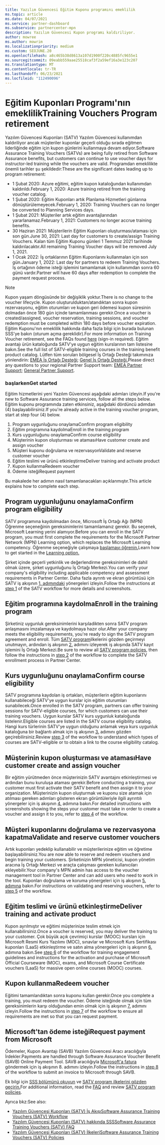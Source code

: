 ```yaml
---
title: Yazılım Güvencesi Eğitim Kuponu programını emeklilik
ms.topic: article
ms.date: 04/07/2021
ms.service: partner-dashboard
ms.subservice: partnercenter-mpn
description: Yazılım Güvencesi Kupon programı kaldıriliyor.
author: mowree
ms.author: mowrim
ms.localizationpriority: medium
ms.custom: SEOJUNE.20
ms.openlocfilehash: a8c465b38d8613a107d1900f220c4885fc9655e1
ms.sourcegitcommit: 09eabb559aae25518caf3f2a59ef16a3e123c207
ms.translationtype: MT
ms.contentlocale: tr-TR
ms.lasthandoff: 06/23/2021
ms.locfileid: "112490096"
---
```

# <a name="training-vouchers-program-retirement"></a><span data-ttu-id="a89a8-103">Eğitim Kuponları Programı'nın emeklilik</span><span class="sxs-lookup"><span data-stu-id="a89a8-103">Training Vouchers Program retirement</span></span>

<span data-ttu-id="a89a8-104">Yazılım Güvencesi Kuponları (SATV) Yazılım Güvencesi kullanımdan kaldıriliyor ancak müşteriler kuponlar geçerli olduğu sırada eğitmen liderliğinde eğitim için kupon günlerini kullanmaya devam ediyor.</span><span class="sxs-lookup"><span data-stu-id="a89a8-104">Software Assurance Training Vouchers (SATVs) are being fully retired from Software Assurance benefits, but customers can continue to use voucher days for instructor-led training while the vouchers are valid.</span></span> <span data-ttu-id="a89a8-105">Programdan emeklilikte önemli tarihler şu şekildedir:</span><span class="sxs-lookup"><span data-stu-id="a89a8-105">These are the significant dates leading up to program retirement:</span></span> 

- <span data-ttu-id="a89a8-106">1 Şubat 2020: Azure eğitimi, eğitim kupon kataloğundan kullanımdan kaldırıldı.</span><span class="sxs-lookup"><span data-stu-id="a89a8-106">February 1, 2020: Azure training retired from the training voucher catalog.</span></span>
- <span data-ttu-id="a89a8-107">1 Şubat 2020: Eğitim Kuponları artık Planlama Hizmetleri günlarına dönüştürülemeyecek.</span><span class="sxs-lookup"><span data-stu-id="a89a8-107">February 1, 2020: Training Vouchers can no longer be converted to Planning Services days.</span></span>  
- <span data-ttu-id="a89a8-108">1 Şubat 2021: Müşteriler artık eğitim avantajlarından yararlanamaz.</span><span class="sxs-lookup"><span data-stu-id="a89a8-108">February 1, 2021: Customers no longer accrue training benefits.</span></span> 
- <span data-ttu-id="a89a8-109">30 Haziran 2021: Müşterilerin Eğitim Kuponları oluşturması/ataması için son gün.</span><span class="sxs-lookup"><span data-stu-id="a89a8-109">June 30, 2021: Last day for customers to create/assign Training Vouchers.</span></span> <span data-ttu-id="a89a8-110">Kalan tüm Eğitim Kuponu günleri 1 Temmuz 2021 tarihinde kaldırılacaktır.</span><span class="sxs-lookup"><span data-stu-id="a89a8-110">All remaining Training Voucher days will be removed July 1, 2021.</span></span>
- <span data-ttu-id="a89a8-111">1 Ocak 2022: İş ortaklarının Eğitim Kuponlarını kullanmaları için son gün.</span><span class="sxs-lookup"><span data-stu-id="a89a8-111">January 1, 2022: Last day for partners to redeem Training Vouchers.</span></span> <span data-ttu-id="a89a8-112">İş ortağının ödeme isteği işlemini tamamlamak için kullanımdan sonra 60 günü vardır.</span><span class="sxs-lookup"><span data-stu-id="a89a8-112">Partner will have 60 days after redemption to complete the payment request process.</span></span>  

>[!NOTE]
><span data-ttu-id="a89a8-113">Kupon yaşam döngüsünde bir değişiklik yoktur.</span><span class="sxs-lookup"><span data-stu-id="a89a8-113">There is no change to the voucher lifecycle.</span></span> <span data-ttu-id="a89a8-114">Kupon oluşturulduktan/atandıktan sonra kupon rezervasyonu, eğitim oturumları ve kupon geri ödemesi kupon süresinin dolmadan önce 180 gün içinde tamamlanması gerekir.</span><span class="sxs-lookup"><span data-stu-id="a89a8-114">Once a voucher is created/assigned, voucher reservation, training sessions, and voucher redemption must be completed within 180 days before voucher expiration.</span></span>  <span data-ttu-id="a89a8-115">Eğitim Kuponu'nın emeklilik hakkında daha fazla [](https://partner.microsoft.com/resources/collection/software-assurance-benefit-changes#/) bilgi için burada bulunan SSS'ye bakın (oturum açma gereklidir).</span><span class="sxs-lookup"><span data-stu-id="a89a8-115">For more information on Training Voucher retirement, see the FAQs found [here](https://partner.microsoft.com/resources/collection/software-assurance-benefit-changes#/) (sign-in required).</span></span>  <span data-ttu-id="a89a8-116">Eğitim avantajı ürün kataloğunda SATV'ye uygun eğitim kurslarının tam listesine bakın.</span><span class="sxs-lookup"><span data-stu-id="a89a8-116">See the full list of SATV-eligible training courses in the training benefit product catalog.</span></span> <span data-ttu-id="a89a8-117">Lütfen tüm soruları bölgesel İş Ortağı Desteği takımınıza yönlendirin: [EMEA İş Ortağı Desteği](mailto:savoucher@msdirectservices.com); [Genel İş Ortağı Desteği.](https://partner.microsoft.com/dashboard/support/servicerequests)</span><span class="sxs-lookup"><span data-stu-id="a89a8-117">Please direct any questions to your regional Partner Support team: [EMEA Partner Support](mailto:savoucher@msdirectservices.com); [General Partner Support](https://partner.microsoft.com/dashboard/support/servicerequests).</span></span>



### <a name="get-started"></a><span data-ttu-id="a89a8-118">başlarken</span><span class="sxs-lookup"><span data-stu-id="a89a8-118">Get started</span></span>

<span data-ttu-id="a89a8-119">Eğitim hizmetlerini yeni Yazılım Güvencesi aşağıdaki adımları izleyin.</span><span class="sxs-lookup"><span data-stu-id="a89a8-119">If you're new to Software Assurance training services, follow all the steps below.</span></span> <span data-ttu-id="a89a8-120">Eğitim kuponu programında zaten etkinsiniz, aşağıdaki dördüncü adımdan (4) başlayabilirsiniz.</span><span class="sxs-lookup"><span data-stu-id="a89a8-120">If you're already active in the training voucher program, start at step four (4) below.</span></span> 

1. <span data-ttu-id="a89a8-121">Program uygunluğunu onaylama</span><span class="sxs-lookup"><span data-stu-id="a89a8-121">Confirm program eligibility</span></span>
2. <span data-ttu-id="a89a8-122">Eğitim programına kaydolma</span><span class="sxs-lookup"><span data-stu-id="a89a8-122">Enroll in the training program</span></span>
3. <span data-ttu-id="a89a8-123">Kurs uygunluğunu onaylama</span><span class="sxs-lookup"><span data-stu-id="a89a8-123">Confirm course eligibility</span></span>
4. <span data-ttu-id="a89a8-124">Müşterinin kupon oluşturması ve ataması</span><span class="sxs-lookup"><span data-stu-id="a89a8-124">Have customer create and assign voucher</span></span>
5. <span data-ttu-id="a89a8-125">Müşteri kuponu doğrulama ve rezervasyon</span><span class="sxs-lookup"><span data-stu-id="a89a8-125">Validate and reserve customer voucher</span></span>
6. <span data-ttu-id="a89a8-126">Eğitim teslimi ve ürünü etkinleştirme</span><span class="sxs-lookup"><span data-stu-id="a89a8-126">Deliver training and activate product</span></span>
7. <span data-ttu-id="a89a8-127">Kupon kullanma</span><span class="sxs-lookup"><span data-stu-id="a89a8-127">Redeem voucher</span></span>
8. <span data-ttu-id="a89a8-128">Ödeme isteği</span><span class="sxs-lookup"><span data-stu-id="a89a8-128">Request payment</span></span>

<span data-ttu-id="a89a8-129">Bu makalede her adımın nasıl tamamlanacakları açıklanmıştır.</span><span class="sxs-lookup"><span data-stu-id="a89a8-129">This article explains how to complete each step.</span></span>

## <a name="confirm-program-eligibility"></a><span data-ttu-id="a89a8-130">Program uygunluğunu onaylama</span><span class="sxs-lookup"><span data-stu-id="a89a8-130">Confirm program eligibility</span></span>

<span data-ttu-id="a89a8-131">SATV programına kaydolmadan önce, Microsoft İş Ortağı Ağı (MPN) Öğrenme seçeneğinin gereksinimlerini tamamlamanız gerekir. Bu seçenek, Microsoft Learning yerini alamıyor.</span><span class="sxs-lookup"><span data-stu-id="a89a8-131">Before you can enroll in the SATV program, you must first complete the requirements for the Microsoft Partner Network (MPN) Learning option, which replaces the Microsoft Learning competency.</span></span> <span data-ttu-id="a89a8-132">Öğrenme seçeneğiyle çalışmaya [başlamayı öğrenin.](https://partner.microsoft.com/membership/learning-partners)</span><span class="sxs-lookup"><span data-stu-id="a89a8-132">Learn how to get started in the [Learning option.](https://partner.microsoft.com/membership/learning-partners)</span></span>

<span data-ttu-id="a89a8-133">Şirket içinde geçerli yetkinlik ve değerlendirme gereksinimleri de dahil olmak üzere, şirket uygunluğunu İş Ortağı Merkezi.</span><span class="sxs-lookup"><span data-stu-id="a89a8-133">You can verify your company's eligibility including applicable competency and assessment requirements in Partner Center.</span></span> <span data-ttu-id="a89a8-134">Daha fazla ayrıntı ve ekran görüntüsü için SATV iş akışının [1. adımındaki](https://query.prod.cms.rt.microsoft.com/cms/api/am/binary/RE4s3bB) yönergeleri izleyin.</span><span class="sxs-lookup"><span data-stu-id="a89a8-134">Follow the instructions at [step 1](https://query.prod.cms.rt.microsoft.com/cms/api/am/binary/RE4s3bB) of the SATV workflow for more details and screenshots.</span></span>

## <a name="enroll-in-the-training-program"></a><span data-ttu-id="a89a8-135">Eğitim programına kaydolma</span><span class="sxs-lookup"><span data-stu-id="a89a8-135">Enroll in the training program</span></span>

<span data-ttu-id="a89a8-136">Şirketiniz uygunluk gereksinimlerini karşıladikten sonra SATV program anlaşmasını imzalamaya ve kaydolmaya hazır olur.</span><span class="sxs-lookup"><span data-stu-id="a89a8-136">After your company meets the eligibility requirements, you're ready to sign the SATV program agreement and enroll.</span></span> <span data-ttu-id="a89a8-137">Tüm [SATV program](https://query.prod.cms.rt.microsoft.com/cms/api/am/binary/RE3koEP)ilkelerini gözden geçirmeyi unutmayın, ardından iş akışının [2.](https://query.prod.cms.rt.microsoft.com/cms/api/am/binary/RE4s3bB) adımını izleyerek iş akışında SATV kayıt işlemini İş Ortağı Merkezi.</span><span class="sxs-lookup"><span data-stu-id="a89a8-137">Be sure to review all [SATV program policies](https://query.prod.cms.rt.microsoft.com/cms/api/am/binary/RE3koEP), then follow the instructions in [step 2](https://query.prod.cms.rt.microsoft.com/cms/api/am/binary/RE4s3bB) of the workflow to complete the SATV enrollment process in Partner Center.</span></span>


## <a name="confirm-course-eligibility"></a><span data-ttu-id="a89a8-138">Kurs uygunluğunu onaylama</span><span class="sxs-lookup"><span data-stu-id="a89a8-138">Confirm course eligibility</span></span>
<span data-ttu-id="a89a8-139">SATV programına kaydolan iş ortakları, müşterilerin eğitim kuponlarını kullanabileceği SATV'ye uygun kurslar için eğitim oturumları sunabilecek.</span><span class="sxs-lookup"><span data-stu-id="a89a8-139">Once enrolled in the SATV program, partners can offer training sessions for SATV-eligible courses, for which customers can use their training vouchers.</span></span> <span data-ttu-id="a89a8-140">Uygun kurslar SATV kurs uygunluk kataloğunda listelenir.</span><span class="sxs-lookup"><span data-stu-id="a89a8-140">Eligible courses are listed in the SATV course eligibility catalog.</span></span> <span data-ttu-id="a89a8-141">Hangi kurs türlerinin SATV'ye uygun olduğunu anlamak veya kurs uygunluk kataloğuna bir bağlantı almak için iş akışının [3.](https://query.prod.cms.rt.microsoft.com/cms/api/am/binary/RE4s3bB) adımını gözden geçirebilirsiniz.</span><span class="sxs-lookup"><span data-stu-id="a89a8-141">Review [step 3](https://query.prod.cms.rt.microsoft.com/cms/api/am/binary/RE4s3bB) of the workflow to understand which types of courses are SATV-eligible or to obtain a link to the course eligibility catalog.</span></span>

## <a name="have-customer-create-and-assign-voucher"></a><span data-ttu-id="a89a8-142">Müşterinin kupon oluşturması ve ataması</span><span class="sxs-lookup"><span data-stu-id="a89a8-142">Have customer create and assign voucher</span></span>

<span data-ttu-id="a89a8-143">Bir eğitim yürütmeden önce müşterinizin SATV avantajını etkinleştirmesi ve ardından bunu kuruluşa ataması gerekir.</span><span class="sxs-lookup"><span data-stu-id="a89a8-143">Before conducting a training, your customer must first activate their SATV benefit and then assign it to your organization.</span></span> <span data-ttu-id="a89a8-144">Müşterinizin kupon oluşturmak ve kuponu size atamak için atılması gereken adımları gösteren ekran görüntüleriyle ilgili ayrıntılı yönergeler için iş akışının [4.](https://query.prod.cms.rt.microsoft.com/cms/api/am/binary/RE4s3bB) adımına bakın.</span><span class="sxs-lookup"><span data-stu-id="a89a8-144">For detailed instructions with screenshots showing the steps your customer must take in order to create a voucher and assign it to you, refer to [step 4](https://query.prod.cms.rt.microsoft.com/cms/api/am/binary/RE4s3bB) of the workflow.</span></span>

## <a name="validate-and-reserve-customer-vouchers"></a><span data-ttu-id="a89a8-145">Müşteri kuponlarını doğrulama ve rezervasyona kapatma</span><span class="sxs-lookup"><span data-stu-id="a89a8-145">Validate and reserve customer vouchers</span></span>

<span data-ttu-id="a89a8-146">Artık kuponları yedeklip kullanabilir ve müşterilerinize eğitim ve öğretime başlayabilirsiniz.</span><span class="sxs-lookup"><span data-stu-id="a89a8-146">You are now able to reserve and redeem vouchers and begin training your customers.</span></span> <span data-ttu-id="a89a8-147">Şirketinizin MPN yöneticisi, kupon yönetim aracına İş Ortağı Merkezi ve araçta çalışması gereken kullanıcıları ekleyebilir.</span><span class="sxs-lookup"><span data-stu-id="a89a8-147">Your company's MPN admin has access to the voucher management tool in Partner Center and can add users who need to work in the tool.</span></span> <span data-ttu-id="a89a8-148">Kuponları doğrulama ve koruma yönergeleri için iş akışının [5. adımına](https://query.prod.cms.rt.microsoft.com/cms/api/am/binary/RE4s3bB) bakın.</span><span class="sxs-lookup"><span data-stu-id="a89a8-148">For instructions on validating and reserving vouchers, refer to [step 5](https://query.prod.cms.rt.microsoft.com/cms/api/am/binary/RE4s3bB) of the workflow.</span></span>

## <a name="deliver-training-and-activate-product"></a><span data-ttu-id="a89a8-149">Eğitim teslimi ve ürünü etkinleştirme</span><span class="sxs-lookup"><span data-stu-id="a89a8-149">Deliver training and activate product</span></span>

<span data-ttu-id="a89a8-150">Kupon ayrılmıştır ve eğitimi müşterinize teslim etmek için kullanabilirsiniz.</span><span class="sxs-lookup"><span data-stu-id="a89a8-150">Once a voucher is reserved, you may deliver the training to your customer.</span></span> <span data-ttu-id="a89a8-151">Çok büyük açık çevrimiçi kurslar (MOOC) kursları için Microsoft Resmi Kurs Yazılımı (MOC), sınavlar ve Microsoft Kurs Sertifikası kuponları (LaaS) etkinleştirme ve satın alma yönergeleri için iş akışının [6.](https://query.prod.cms.rt.microsoft.com/cms/api/am/binary/RE4s3bB) adımına bakın.</span><span class="sxs-lookup"><span data-stu-id="a89a8-151">See [step 6](https://query.prod.cms.rt.microsoft.com/cms/api/am/binary/RE4s3bB) of the workflow for training engagement guidelines and instructions for the activation and purchase of Microsoft Official Courseware (MOC), exams, and Microsoft Course Certificate vouchers (LaaS) for massive open online courses (MOOC) courses.</span></span>

## <a name="redeem-voucher"></a><span data-ttu-id="a89a8-152">Kupon kullanma</span><span class="sxs-lookup"><span data-stu-id="a89a8-152">Redeem voucher</span></span>

<span data-ttu-id="a89a8-153">Eğitimi tamamlandıktan sonra kuponu kullan gerekir.</span><span class="sxs-lookup"><span data-stu-id="a89a8-153">Once you complete a training, you must redeem the voucher.</span></span> <span data-ttu-id="a89a8-154">Ödeme isteğinde olmak için tüm gereksinimlerin karşı olduğundan emin olmak için iş akışının [7.](https://query.prod.cms.rt.microsoft.com/cms/api/am/binary/RE4s3bB) adımını izleyin.</span><span class="sxs-lookup"><span data-stu-id="a89a8-154">Follow the instructions in [step 7](https://query.prod.cms.rt.microsoft.com/cms/api/am/binary/RE4s3bB) of the workflow to ensure all requirements are met so that you can request payment.</span></span> 


## <a name="request-payment-from-microsoft"></a><span data-ttu-id="a89a8-155">Microsoft'tan ödeme isteği</span><span class="sxs-lookup"><span data-stu-id="a89a8-155">Request payment from Microsoft</span></span>

<span data-ttu-id="a89a8-156">Ödemeler, Kupon Avantajı (SAVB) Yazılım Güvencesi Aracı aracılığıyla İrdekler.</span><span class="sxs-lookup"><span data-stu-id="a89a8-156">Payments are handled through Software Assurance Voucher Benefit (SAVB) Online Payment Tool.</span></span> <span data-ttu-id="a89a8-157">SAVB aracılığıyla [Microsoft'a fatura](https://query.prod.cms.rt.microsoft.com/cms/api/am/binary/RE4s3bB) göndermek için iş akışının 8. adımını izleyin.</span><span class="sxs-lookup"><span data-stu-id="a89a8-157">Follow the instructions in [step 8](https://query.prod.cms.rt.microsoft.com/cms/api/am/binary/RE4s3bB) of the workflow to submit an invoice to Microsoft through SAVB.</span></span> 

<span data-ttu-id="a89a8-158">Ek bilgi için [SSS bölümünü okuyun](https://query.prod.cms.rt.microsoft.com/cms/api/am/binary/RE3kz5o) ve [SATV program ilkelerini gözden geçirin.](https://query.prod.cms.rt.microsoft.com/cms/api/am/binary/RE3koEP)</span><span class="sxs-lookup"><span data-stu-id="a89a8-158">For additional information, read the [FAQ](https://query.prod.cms.rt.microsoft.com/cms/api/am/binary/RE3kz5o) and review [SATV program policies](https://query.prod.cms.rt.microsoft.com/cms/api/am/binary/RE3koEP).</span></span>

<span data-ttu-id="a89a8-159">Ayrıca bkz:</span><span class="sxs-lookup"><span data-stu-id="a89a8-159">See also:</span></span>

- [<span data-ttu-id="a89a8-160">Yazılım Güvencesi Kuponları (SATV) İş Akışı</span><span class="sxs-lookup"><span data-stu-id="a89a8-160">Software Assurance Training Vouchers (SATV) Workflow</span></span>](https://query.prod.cms.rt.microsoft.com/cms/api/am/binary/RE4s3bB)
- [<span data-ttu-id="a89a8-161">Yazılım Güvencesi Kuponları (SATV) hakkında SSS</span><span class="sxs-lookup"><span data-stu-id="a89a8-161">Software Assurance Training Vouchers (SATV) FAQ</span></span>](https://query.prod.cms.rt.microsoft.com/cms/api/am/binary/RE3kz5o)
- [<span data-ttu-id="a89a8-162">Yazılım Güvencesi Kuponları (SATV) İlkeleri</span><span class="sxs-lookup"><span data-stu-id="a89a8-162">Software Assurance Training Vouchers (SATV) Policies</span></span>](https://query.prod.cms.rt.microsoft.com/cms/api/am/binary/RE3koEP)
